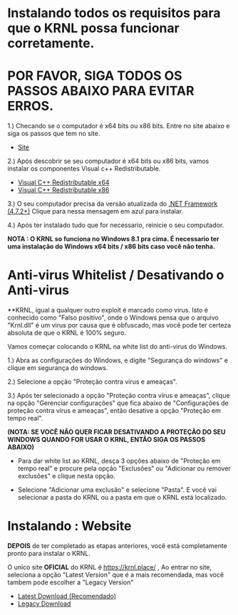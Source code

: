 # Instalando todos os requisitos para que o KRNL possa funcionar corretamente.

# POR FAVOR, SIGA TODOS OS PASSOS ABAIXO PARA EVITAR ERROS.
1.) Checando se o computador é x64 bits ou x86 bits. Entre no site abaixo e siga os passos que tem no site.

 - [Site](https://www.fca.unesp.br/Home/Instituicao/Administracao/ServicoTec.Informatica/como-saber-se-a-versao-do-windows-e-32-ou-64-bits.pdf)

2.) Após descobrir se seu computador é x64 bits ou x86 bits, vamos instalar os componentes Visual c++ Redistributable.
 - [Visual C++ Redistributable x64](https://aka.ms/vs/16/release/vc_redist.x64.exe)
  - [Visual C++ Redistributable x86](https://aka.ms/vs/16/release/vc_redist.x86.exe)

3.) O seu computador precisa da versão atualizada do [.NET Framework (4.7.2+)](https://dotnet.microsoft.com/download/dotnet-framework/net48) Clique para nessa mensagem em azul para instalar.

4.) Após ter instalado tudo que for necessario, reinicie o seu computador.

**NOTA : O KRNL so funciona no Windows 8.1 pra cima. É necessario ter uma instalação do Windows x64 bits / x86 bits caso você não tenha.**

# Anti-virus Whitelist / Desativando o Anti-virus

**KRNL, igual a qualquer outro exploit é marcado como virus. Isto é conhecido como "Falso positivo", onde o Windows pensa que o arquivo "Krnl.dll" é um virus por causa que é obfuscado, mas você pode ter certeza absoluta de que o KRNL é 100% seguro.

Vamos começar colocando o KRNL na white list do anti-virus do Windows.

1.) Abra as configurações do Windows, e digite "Segurança do windows" e clique em segurança do windows.

2.) Selecione a opção "Proteção contra vírus e ameaças".

3.) Após ter selecionado a opção "Proteção contra vírus e ameaças", clique na opção "Gerenciar configurações" que fica abaixo de "Configurações de proteção contra vírus e ameaças", então desative a opção "Proteção em tempo real".

**(NOTA: SE VOCÊ NÃO QUER FICAR DESATIVANDO A PROTEÇÃO DO SEU WINDOWS QUANDO FOR USAR O KRNL, ENTÃO SIGA OS PASSOS ABAIXO)**

 - Para dar white list ao KRNL, desça 3 opções abaixo de "Proteção em tempo real" e procure pela opção "Exclusões" ou "Adicionar ou remover exclusões" e clique nesta opção.

 - Selecione "Adicionar uma exclusão" e selecione "Pasta". E você vai selecionar a pasta do KRNL ou a pasta em que o KRNL está localizado.

# Instalando : Website

**DEPOIS** de ter completado as etapas anteriores, você está completamente pronto para instalar o KRNL.

O unico site **OFICIAL** do KRNL é https://krnl.place/ , Ao entrar no site, seleciona a opção "Latest Version" que é a mais recomendada, mas você tambem pode escolher a "Legacy Version"
 
 - [Latest Download (Recomendado)](https://k-storage.com/krnl_beta.exe)
 - [Legacy Download](https://k-storage.com/krnl_bootstrapper.exe)
